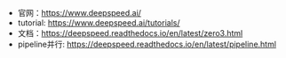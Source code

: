 - 官网：https://www.deepspeed.ai/
- tutorial: https://www.deepspeed.ai/tutorials/
- 文档：https://deepspeed.readthedocs.io/en/latest/zero3.html
- pipeline并行: https://deepspeed.readthedocs.io/en/latest/pipeline.html
